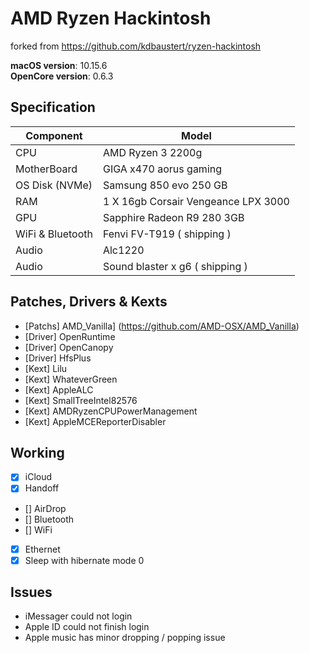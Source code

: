 # AMD Ryzen Hackintosh

forked from https://github.com/kdbaustert/ryzen-hackintosh

**macOS version**: 10.15.6  
**OpenCore version**: 0.6.3 


## Specification
| Component        | Model                                  |
| ---------------- | -------------------------------------- |
| CPU              | AMD Ryzen 3 2200g                      |
| MotherBoard      | GIGA x470 aorus gaming                 | 
| OS Disk (NVMe)   | Samsung 850 evo 250 GB                 |
| RAM              | 1 X 16gb Corsair Vengeance LPX 3000    |
| GPU              | Sapphire Radeon R9 280 3GB             |
| WiFi & Bluetooth | Fenvi FV-T919   ( shipping )           |
| Audio            | Alc1220                                |
| Audio            | Sound blaster x g6  ( shipping )       |

## Patches, Drivers & Kexts

- [Patchs] AMD_Vanilla] (https://github.com/AMD-OSX/AMD_Vanilla)
- [Driver] OpenRuntime
- [Driver] OpenCanopy
- [Driver] HfsPlus
- [Kext] Lilu
- [Kext] WhateverGreen
- [Kext] AppleALC
- [Kext] SmallTreeIntel82576
- [Kext] AMDRyzenCPUPowerManagement
- [Kext] AppleMCEReporterDisabler

## Working

- [x] iCloud
- [x] Handoff
- [] AirDrop
- [] Bluetooth
- [] WiFi
- [x] Ethernet
- [x] Sleep with hibernate mode 0

## Issues
- iMessager could not login
- Apple ID could not finish login
- Apple music has minor dropping / popping issue
